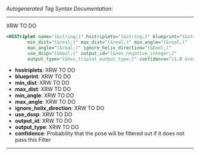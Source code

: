 _Autogenerated Tag Syntax Documentation:_

---
XRW TO DO

```xml
<HSSTriplet name="(&string;)" hsstriplets="(&string;)" blueprint="(&string;)"
        min_dist="(&real;)" max_dist="(&real;)" min_angle="(&real;)"
        max_angle="(&real;)" ignore_helix_direction="(&bool;)"
        use_dssp="(&bool;)" output_id="(&non_negative_integer;)"
        output_type="(&hss_triplet_output_type;)" confidence="(1.0 &real;)" />
```

-   **hsstriplets**: XRW TO DO
-   **blueprint**: XRW TO DO
-   **min_dist**: XRW TO DO
-   **max_dist**: XRW TO DO
-   **min_angle**: XRW TO DO
-   **max_angle**: XRW TO DO
-   **ignore_helix_direction**: XRW TO DO
-   **use_dssp**: XRW TO DO
-   **output_id**: XRW TO DO
-   **output_type**: XRW TO DO
-   **confidence**: Probability that the pose will be filtered out if it does not pass this Filter

---
